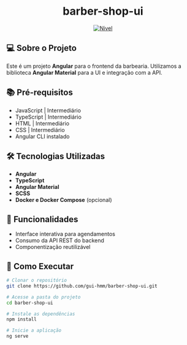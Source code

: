 <!--START_SECTION:header-->
<div align="center">
  <p align="center">
    <h1>barber-shop-ui</h1>
  </p>
</div>
<!--END_SECTION:header-->

<p align="center">
  <a href="NIVEL"><img  src="https://img.shields.io/static/v1?label=Nivel&message=Basico&color=E94D5F&labelColor=202024" alt="Nivel"></a>
</p>

## 💻 Sobre o Projeto

Este é um projeto **Angular** para o frontend da barbearia. Utilizamos a biblioteca **Angular Material** para a UI e integração com a API.

## 📚 Pré-requisitos

- JavaScript | Intermediário
- TypeScript | Intermediário
- HTML | Intermediário
- CSS | Intermediário
- Angular CLI instalado

## 🛠️ Tecnologias Utilizadas

- **Angular**
- **TypeScript**
- **Angular Material**
- **SCSS**
- **Docker e Docker Compose** (opcional)

## 🎯 Funcionalidades

- Interface interativa para agendamentos
- Consumo da API REST do backend
- Componentização reutilizável

## 🚀 Como Executar

```bash
# Clonar o repositório
git clone https://github.com/gui-hmm/barber-shop-ui.git

# Acesse a pasta do projeto
cd barber-shop-ui

# Instale as dependências
npm install

# Inicie a aplicação
ng serve
